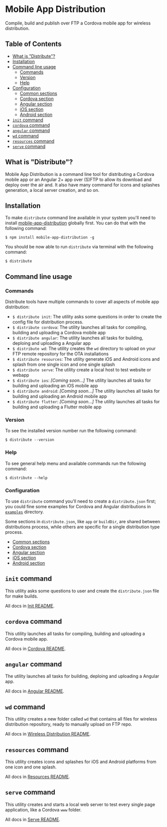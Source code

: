 # Mobile App Distribution

Compile, build and publish over FTP a Cordova mobile app for wireless distribution.

## Table of Contents

-   [What is "Distribute"?](#what-is-distribute)
-   [Installation](#installation)
-   [Command line usage](#command-line-usage)
    -   [Commands](#commands)
    -   [Version](#version)
    -   [Help](#help)
-   [Configuration](#configuration)
    -   [Common sections](./docs/commons-readme.md)
    -   [Cordova section](./docs/cordova-readme.md)
    -   [Angular section](./docs/angular-readme.md)
    -   [iOS section](./docs/ios-readme.md)
    -   [Android section](./docs/android-readme.md)
-   [`init` command](./docs/init-readme.md)
-   [`cordova` command](./docs/cordova-readme.md)
-   [`angular` command](./docs/angular-readme.md)
-   [`wd` command](./docs/wd-readme.md)
-   [`resources` command](./docs/resources-readme.md)
-   [`serve` command](./docs/serve-readme.md)

## What is "Distribute"?

Mobile App Distribution is a command line tool for distributing a Cordova mobile app or an Angular 2+ app over (S)FTP to allow its download and deploy over the
air and. It also have many command for icons and splashes generation, a local server creation, and so on.

## Installation

To make `distribute` command line available in your system you'll need to install [mobile-app-distribution](https://github.com/lcaprini/mobile-app-distribution) globally first. You can do that with the following command:

    $ npm install mobile-app-distribution -g

You should be now able to run `distribute` via terminal with the following command:

    $ distribute

## Command line usage

### Commands

Distribute tools have multiple commands to cover all aspects of mobile app distribution:

-   `$ distribute init`: The utility asks some questions in order to create the config file for distribution process.
-   `$ distribute cordova`: The utility launches all tasks for compiling, building and uploading a Cordova mobile app
-   `$ distribute angular`: The utility launches all tasks for building, deploing and uploading a Angular app
-   `$ distribute wd`: The utility creates the `wd` directory to upload on your FTP remote repository for the OTA installations
-   `$ distribute resources`: The utility generate iOS and Android icons and splash from one single icon and one single splash
-   `$ distribute serve`: The utility create a local host to test website or webapp
-   `$ distribute ios`: _[Coming soon...]_ The utility launches all tasks for building and uploading an iOS mobile app
-   `$ distribute android`: _[Coming soon...]_ The utility launches all tasks for building and uploading an Android mobile app
-   `$ distribute flutter`: _[Coming soon...]_ The utility launches all tasks for building and uploading a Flutter mobile app

### Version

To see the installed version number run the following command:

    $ distribute --version

### Help

To see general help menu and available commands run the following command:

    $ distribute --help

### Configuration

To use `distribute` command you'll need to create a `distribute.json` first; you could fine some examples for Cordova and Angular distributions in [`examples`](./examples) directory.

Some sections in `distribute.json`, like `app` or `buildDir`, are shared between distributions process, while others are specific for a single distribution type process.

-   [Common sections](./docs/commons-readme.md)
-   [Cordova section](./docs/cordova-readme.md)
-   [Angular section](./docs/angular-readme.md)
-   [iOS section](./docs/ios-readme.md)
-   [Android section](./docs/android-readme.md)

## `init` command

This utility asks some questions to user and create the `distribute.json` file for make builds.

All docs in [Init README](./docs/init-readme.md).

## `cordova` command

This utility launches all tasks for compiling, building and uploading a Cordova mobile app.

All docs in [Cordova README](./docs/cordova-readme.md).

## `angular` command

The utility launches all tasks for building, deploing and uploading a Angular app.

All docs in [Angular README](./docs/angular-readme.md).

## `wd` command

This utility creates a new folder called `wd` that contains all files for wireless distribution repository, ready to manually upload on FTP repo.

All docs in [Wireless Distribution README](./docs/wd-readme.md).

## `resources` command

This utility creates icons and splashes for iOS and Android platforms from one icon and one splash.

All docs in [Resources README](./docs/resources-readme.md).

## `serve` command

This utility creates and starts a local web server to test every single page application, like a Cordova `www` folder.

All docs in [Serve README](./docs/serve-readme.md).
